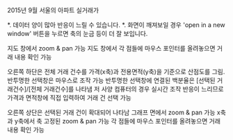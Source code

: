 2015년 9월 서울의 아파트 실거래가

*. 데이터 양이 많아 반응이 느릴 수 있습니다.
*. 화면이 깨져보일 경우 'open in a new window' 버튼을 누르면 축의 눈금 등이 더 잘 보입니다.

지도 창에서 zoom & pan 가능
지도 창에서 각 점들에 마우스 포인터를 올려놓으면 거래 내용 확인 가능

오른쪽 하단은 전체 거래 건수를 가격(x축)과 전용면적(y축)을 기준으로 산점도를 그림. 
반투명한 선택창은 마우스로 조작 가능
반투명한 선택창에 연결된 백분율은 [선택된 거래건수]/[전체 거래건수]를 나타냄
저 사양 컴퓨터의 경우 실시간 조작 반응이 느리므로 가격과 면적창에 직접 입력하여 거래 건 선택 가능

오른쪽 상단은 선택된 거래 건이 확대되어 나타남
그래프 면에서 zoom & pan 가능
x축과 y축에서 축 고정된 zoom & pan 가능
각 점들에 마우스 포인터를 올려놓으면 거래 내용 확인 가능

